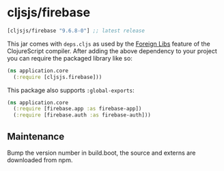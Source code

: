 # cljsjs/firebase

[](dependency)
```clojure
[cljsjs/firebase "9.6.8-0"] ;; latest release
```
[](/dependency)

This jar comes with `deps.cljs` as used by the [Foreign Libs][flibs] feature
of the ClojureScript compiler. After adding the above dependency to your project
you can require the packaged library like so:

```clojure
(ns application.core
  (:require [cljsjs.firebase]))
```

This package also supports `:global-exports`:

```clojure
(ns application.core
  (:require [firebase.app :as firebase-app])
  (:require [firebase.auth :as firebase-auth]))
```

[flibs]: https://clojurescript.org/reference/packaging-foreign-deps

## Maintenance

Bump the version number in build.boot, the source and externs are downloaded from npm.
